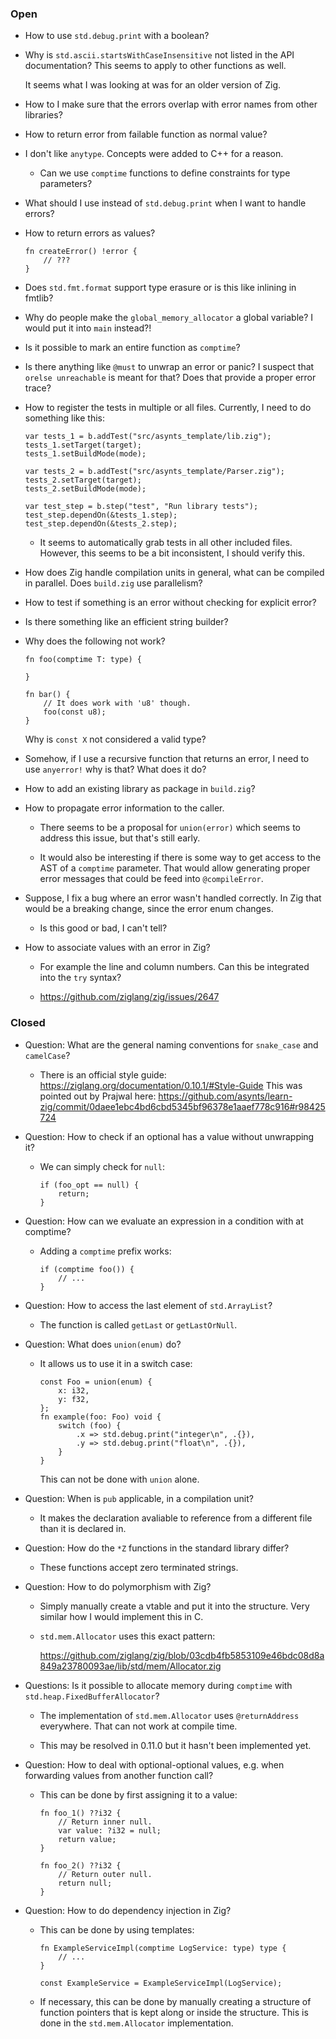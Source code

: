### Open

-   How to use `std.debug.print` with a boolean?

-   Why is `std.ascii.startsWithCaseInsensitive` not listed in the API documentation?
    This seems to apply to other functions as well.

    It seems what I was looking at was for an older version of Zig.

-   How to I make sure that the errors overlap with error names from other libraries?

-   How to return error from failable function as normal value?

-   I don't like `anytype`.
    Concepts were added to C++ for a reason.

    -   Can we use `comptime` functions to define constraints for type parameters?

-   What should I use instead of `std.debug.print` when I want to handle errors?

-   How to return errors as values?

    ```zig
    fn createError() !error {
        // ???
    }
    ```

-   Does `std.fmt.format` support type erasure or is this like inlining in fmtlib?

-   Why do people make the `global_memory_allocator` a global variable?
    I would put it into `main` instead?!

-   Is it possible to mark an entire function as `comptime`?

-   Is there anything like `@must` to unwrap an error or panic?
    I suspect that `orelse unreachable` is meant for that?
    Does that provide a proper error trace?

-   How to register the tests in multiple or all files.
    Currently, I need to do something like this:

    ```zig
    var tests_1 = b.addTest("src/asynts_template/lib.zig");
    tests_1.setTarget(target);
    tests_1.setBuildMode(mode);

    var tests_2 = b.addTest("src/asynts_template/Parser.zig");
    tests_2.setTarget(target);
    tests_2.setBuildMode(mode);

    var test_step = b.step("test", "Run library tests");
    test_step.dependOn(&tests_1.step);
    test_step.dependOn(&tests_2.step);
    ```

    -   It seems to automatically grab tests in all other included files.
        However, this seems to be a bit inconsistent, I should verify this.

-   How does Zig handle compilation units in general, what can be compiled in parallel.
    Does `build.zig` use parallelism?

-   How to test if something is an error without checking for explicit error?

-   Is there something like an efficient string builder?

-   Why does the following not work?

    ```zig
    fn foo(comptime T: type) {

    }

    fn bar() {
        // It does work with 'u8' though.
        foo(const u8);
    }
    ```

    Why is `const X` not considered a valid type?

-   Somehow, if I use a recursive function that returns an error, I need to use `anyerror!` why is that?
    What does it do?

-   How to add an existing library as package in `build.zig`?

-   How to propagate error information to the caller.

    -   There seems to be a proposal for `union(error)` which seems to address this issue, but that's still early.

    -   It would also be interesting if there is some way to get access to the AST of a `comptime` parameter.
        That would allow generating proper error messages that could be feed into `@compileError`.

-   Suppose, I fix a bug where an error wasn't handled correctly.
    In Zig that would be a breaking change, since the error enum changes.

    -   Is this good or bad, I can't tell?

-   How to associate values with an error in Zig?

    -   For example the line and column numbers.
        Can this be integrated into the `try` syntax?

    -   https://github.com/ziglang/zig/issues/2647

### Closed

-   Question: What are the general naming conventions for `snake_case` and `camelCase`?

    -   There is an official style guide: https://ziglang.org/documentation/0.10.1/#Style-Guide
        This was pointed out by Prajwal here: https://github.com/asynts/learn-zig/commit/0daee1ebc4bd6cbd5345bf96378e1aaef778c916#r98425724

-   Question: How to check if an optional has a value without unwrapping it?

    -   We can simply check for `null`:
        ```zig
        if (foo_opt == null) {
            return;
        }
        ```

-   Question: How can we evaluate an expression in a condition with at comptime?

    -   Adding a `comptime` prefix works:
        ```zig
        if (comptime foo()) {
            // ...
        }
        ```

-   Question: How to access the last element of `std.ArrayList`?

    -   The function is called `getLast` or `getLastOrNull`.

-   Question: What does `union(enum)` do?

    -   It allows us to use it in a switch case:
        ```zig
        const Foo = union(enum) {
            x: i32,
            y: f32,
        };
        fn example(foo: Foo) void {
            switch (foo) {
                .x => std.debug.print("integer\n", .{}),
                .y => std.debug.print("float\n", .{}),
            }
        }
        ```
        This can not be done with `union` alone.

-   Question: When is `pub` applicable, in a compilation unit?

    -   It makes the declaration avaliable to reference from a different file than it is declared in.

-   Question: How do the `*Z` functions in the standard library differ?

    -   These functions accept zero terminated strings.

-   Question: How to do polymorphism with Zig?

    -   Simply manually create a vtable and put it into the structure.
        Very similar how I would implement this in C.

    -   `std.mem.Allocator` uses this exact pattern:

        https://github.com/ziglang/zig/blob/03cdb4fb5853109e46bdc08d8a849a23780093ae/lib/std/mem/Allocator.zig

-   Questions: Is it possible to allocate memory during `comptime` with `std.heap.FixedBufferAllocator`?

    -   The implementation of `std.mem.Allocator` uses `@returnAddress` everywhere.
        That can not work at compile time.

    -   This may be resolved in 0.11.0 but it hasn't been implemented yet.

-   Question: How to deal with optional-optional values, e.g. when forwarding values from another function call?

    -   This can be done by first assigning it to a value:

        ```zig
        fn foo_1() ??i32 {
            // Return inner null.
            var value: ?i32 = null;
            return value;
        }

        fn foo_2() ??i32 {
            // Return outer null.
            return null;
        }
        ```

-   Question: How to do dependency injection in Zig?

    -   This can be done by using templates:

        ```zig
        fn ExampleServiceImpl(comptime LogService: type) type {
            // ...
        }

        const ExampleService = ExampleServiceImpl(LogService);
        ```

    -   If necessary, this can be done by manually creating a structure of function pointers that is kept along or inside the structure.
        This is done in the `std.mem.Allocator` implementation.
